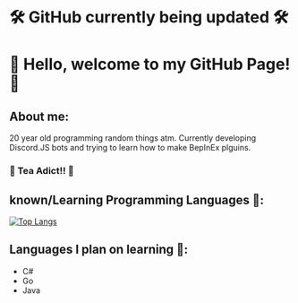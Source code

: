 # 🛠️ GitHub currently being updated 🛠️
# 👋 Hello, welcome to my GitHub Page! 👋

## About me:
20 year old programming random things atm. Currently developing Discord.JS bots and trying to learn how to make BepInEx plguins.
### 🍵 Tea Adict!! 🍵

## known/Learning Programming Languages 🧠:
[![Top Langs](https://github-readme-stats.vercel.app/api/top-langs/?username=DominikVla&hide=CSS&layout=compact&theme=radical)](https://github.com/anuraghazra/github-readme-stats)

## Languages I plan on learning 📖:
- C#
- Go
- Java
